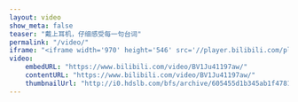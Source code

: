 ```yaml
---
layout: video
show_meta: false
teaser: "戴上耳机，仔细感受每一句台词"
permalink: "/video/"
iframe: "<iframe width='970' height='546' src='//player.bilibili.com/player.html?aid=508867519&bvid=BV1Ju41197aw&cid=500750736&page=1' frameborder='0' allowfullscreen></iframe>"
video:
    embedURL: "https://www.bilibili.com/video/BV1Ju41197aw/"
    contentURL: "https://www.bilibili.com/video/BV1Ju41197aw/"
    thumbnailUrl: "http://i0.hdslb.com/bfs/archive/605455d1b345ab1f47810648c35c24f6ba12fbf5.jpg"
---
```

<!--more-->